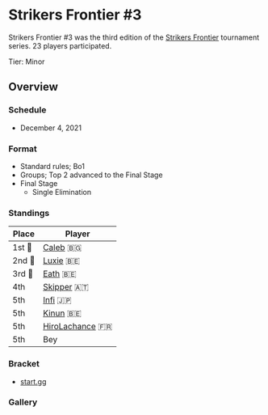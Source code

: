 # Strikers Frontier #3

Strikers Frontier #3 was the third edition of the [Strikers Frontier](sfmain.md) tournament series.
23 players participated.

Tier: Minor

## Overview

### Schedule

- December 4, 2021

### Format

- Standard rules; Bo1
- Groups; Top 2 advanced to the Final Stage
- Final Stage
  - Single Elimination

### Standings

|Place|Player|
|-|-|
|1st :1st_place_medal:|[Caleb](../../players/bulgarian/caleb.md) :bulgaria:|
|2nd :2nd_place_medal:|[Luxie](../../players/belgian/luxie.md) :belgium:|
|3rd :3rd_place_medal:|[Eath](../../players/belgian/eath.md) :belgium:|
|4th|[Skipper](../../players/austrian/skipper.md) :austria:|
|5th|[Infi](../../players/japanese/infi.md) :jp:|
|5th|[Kinun](../../players/belgian/kinun.md) :belgium:|
|5th|[HiroLachance](../../players/french/vivi.md) :fr:|
|5th|Bey|

### Bracket
- [start.gg](https://www.start.gg/tournament/strikers-frontier-3/details)		

### Gallery
